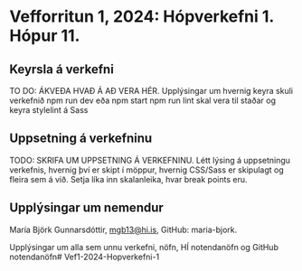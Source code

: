 # Vefforritun 1, 2024: Hópverkefni 1. Hópur 11.

## Keyrsla á verkefni

TO DO: ÁKVEÐA HVAÐ Á AÐ VERA HÉR.
Upplýsingar um hvernig keyra skuli verkefnið
npm run dev eða npm start
npm run lint skal vera til staðar og keyra stylelint á Sass


## Uppsetning á verkefninu

TODO: SKRIFA UM UPPSETNING Á VERKEFNINU.
Létt lýsing á uppsetningu verkefnis, hvernig því er skipt í möppur, hvernig CSS/Sass er skipulagt og fleira sem á við. Setja líka inn skalanleika, hvar break points eru.

## Upplýsingar um nemendur

María Björk Gunnarsdóttir, mgb13@hi.is, GitHub: maria-bjork.


Upplýsingar um alla sem unnu verkefni, nöfn, HÍ notendanöfn og GitHub notendanöfn# Vef1-2024-Hopverkefni-1
